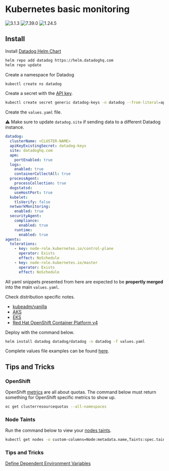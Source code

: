 # Kubernetes basic monitoring

![3.1.3](https://img.shields.io/badge/Datadog%20chart-3.1.3-632ca6?labelColor=f0f0f0&logo=Helm&logoColor=0f1689)
![7.39.0](https://img.shields.io/badge/Agent-7.39.0-632ca6?&labelColor=f0f0f0&logo=Datadog&logoColor=632ca6)
![1.24.5](https://img.shields.io/badge/Kubernetes-1.24.5-326ce5?labelColor=f0f0f0&logo=Kubernetes&logoColor=326ce5)

## Install

Install [Datadog Helm Chart](https://github.com/DataDog/helm-charts/tree/master/charts/datadog)

```bash
helm repo add datadog https://helm.datadoghq.com
helm repo update
```

Create a namespace for Datadog

```bash
kubectl create ns datadog
```

Create a secret with the [API key](https://app.datadoghq.com/account/settings#api).

```bash
kubectl create secret generic datadog-keys -n datadog --from-literal=api-key=<API-KEY>
```

Create the `values.yaml` file.

:warning: Make sure to update `datadog.site` if sending data to a different Datadog instance.

```yaml
datadog:
  clusterName: <CLUSTER-NAME>
  apiKeyExistingSecret: datadog-keys
  site: datadoghq.com
  apm:
    portEnabled: true
  logs:
    enabled: true
    containerCollectAll: true
  processAgent:
    processCollection: true
  dogstatsd:
    useHostPort: true
  kubelet:
    tlsVerify: false
  networkMonitoring:
    enabled: true
  securityAgent:
    compliance:
      enabled: true
    runtime:
      enabled: true
agents:
  tolerations:
    - key: node-role.kubernetes.io/control-plane
      operator: Exists
      effect: NoSchedule
    - key: node-role.kubernetes.io/master
      operator: Exists
      effect: NoSchedule
```

All yaml snippets presented from here are expected to be **propertly merged** into the main `values.yaml`.

Check distribution specific notes.  

- [kubeadm/vanilla](kubeadm.md)
- [AKS](aks.md)
- [EKS](eks.md)
- [Red Hat OpenShift Container Platform v4](openshift4.md)

 Deploy with the command below.

```bash
helm install datadog datadog/datadog -n datadog -f values.yaml
```

Complete values file examples can be found [here](examples).

## Tips and Tricks

### OpenShift

OpenShift [metrics](https://docs.datadoghq.com/integrations/openshift/#metrics) are all about quotas.  The command below must return something for OpenShift specific metrics to show up.

```bash
oc get clusterresourcequotas --all-namespaces
```

### Node Taints

Run the command below to view your [nodes taints](https://kubernetes.io/docs/concepts/scheduling-eviction/taint-and-toleration/).

```bash
kubectl get nodes -o custom-columns=Node:metadata.name,Taints:spec.taints
```

### Tips and Tricks

[Define Dependent Environment Variables](https://kubernetes.io/docs/tasks/inject-data-application/define-interdependent-environment-variables/)
